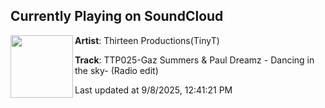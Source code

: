 ## Currently Playing on SoundCloud

[<img align="left" width="100" src="https://i1.sndcdn.com/artworks-mKV5SLJxh3NyqjMW-lozeuw-t500x500.jpg">](https://soundcloud.com/thirteenproductions/ttp025-gaz-summers-paul-dreamz?in=saxurn/sets/two-milk)

**Artist**: Thirteen Productions(TinyT) 

**Track**: TTP025-Gaz Summers & Paul Dreamz - Dancing in the sky- (Radio edit)

Last updated at 9/8/2025, 12:41:21 PM
